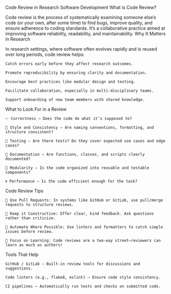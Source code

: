 Code Review in Research Software Development
What is Code Review?

Code review is the process of systematically examining someone else’s code (or your own, after some time) to find bugs, improve quality, and ensure adherence to coding standards. It’s a collaborative practice aimed at improving software reliability, readability, and maintainability.
Why It Matters in Research

In research settings, where software often evolves rapidly and is reused over long periods, code review helps:

    Catch errors early before they affect research outcomes.

    Promote reproducibility by ensuring clarity and documentation.

    Encourage best practices like modular design and testing.

    Facilitate collaboration, especially in multi-disciplinary teams.

    Support onboarding of new team members with shared knowledge.

What to Look For in a Review

    ✅ Correctness – Does the code do what it’s supposed to?

    🧹 Style and Consistency – Are naming conventions, formatting, and structure consistent?

    🧪 Testing – Are there tests? Do they cover expected use cases and edge cases?

    🧾 Documentation – Are functions, classes, and scripts clearly documented?

    🧱 Modularity – Is the code organized into reusable and testable components?

    🌀 Performance – Is the code efficient enough for the task?

Code Review Tips

    🔄 Use Pull Requests: In systems like GitHub or GitLab, use pull/merge requests to structure reviews.

    💬 Keep it Constructive: Offer clear, kind feedback. Ask questions rather than criticize.

    📏 Automate Where Possible: Use linters and formatters to catch simple issues before review.

    🧠 Focus on Learning: Code reviews are a two-way street—reviewers can learn as much as authors!

Tools That Help

    GitHub / GitLab – Built-in review tools for discussions and suggestions.

    Code linters (e.g., flake8, eslint) – Ensure code style consistency.

    CI pipelines – Automatically run tests and checks on submitted code.
